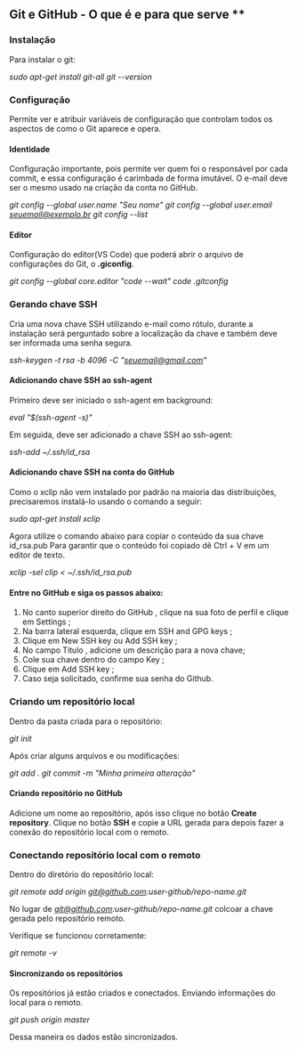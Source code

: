## Git e GitHub - O que é e para que serve **

### Instalação

Para instalar o git:

*sudo apt-get install git-all*
*git --version*

### Configuração

Permite ver e atribuir variáveis de configuração que controlam todos os aspectos de como o Git aparece e opera.

#### Identidade

Configuração importante, pois permite ver quem foi o responsável por cada commit, e essa configuração é carimbada de forma imutável.
O e-mail deve ser o mesmo usado na criação da conta no GitHub.

*git config --global user.name "Seu nome"*
*git config --global user.email seuemail@exemplo.br*
*git config --list*

#### Editor

Configuração do editor(VS Code) que poderá abrir o arquivo de configurações do Git, o **.giconfig**.

*git config --global core.editor "code --wait"*
*code .gitconfig*

### Gerando chave SSH

Cria uma nova chave SSH utilizando e-mail como rótulo, durante a instalação será perguntado sobre a localização da chave e também deve ser informada uma senha segura.

*ssh-keygen -t rsa -b 4096 -C "seuemail@gmail.com"*

#### Adicionando chave SSH ao ssh-agent
Primeiro deve ser iniciado o ssh-agent em background:

*eval "$(ssh-agent -s)"*

Em seguida, deve ser adicionado a chave SSH ao ssh-agent:

*ssh-add ~/.ssh/id_rsa*

#### Adicionando chave SSH na conta do GitHub

Como o xclip não vem instalado por padrão na maioria das distribuições, precisaremos instalá-lo usando o comando a seguir:

*sudo apt-get install xclip*

Agora utilize o comando abaixo para copiar o conteúdo da sua chave id_rsa.pub
Para garantir que o conteúdo foi copiado dê Ctrl + V em um editor de texto.

*xclip -sel clip < ~/.ssh/id_rsa.pub*

#### Entre no GitHub e siga os passos abaixo:

1. No canto superior direito do GitHub , clique na sua foto de perfil e clique em Settings ;
2. Na barra lateral esquerda, clique em SSH and GPG keys ;
3. Clique em New SSH key ou Add SSH key ;
4. No campo Título , adicione um descrição para a nova chave;
5. Cole sua chave dentro do campo Key ;
6. Clique em Add SSH key ;
7. Caso seja solicitado, confirme sua senha do Github.

### Criando um repositório local

Dentro da pasta criada para o repositório:

*git init*

Após criar alguns arquivos e ou modificações:

*git add .*
*git commit -m "Minha primeira alteração"*

#### Criando repositório no GitHub

Adicione um nome ao repositório, após isso clique no botão **Create repository**.
Clique no botão **SSH** e copie a URL gerada para depois fazer a conexão do repositório local com o remoto.

### Conectando repositório local com o remoto

Dentro do diretório do repositório local:

*git remote add origin git@github.com:user-github/repo-name.git*

No lugar de *git@github.com:user-github/repo-name.git* colcoar a chave gerada pelo repositório remoto.

Verifique se funcionou corretamente:

*git remote -v*

#### Sincronizando os repositórios

Os repositórios já estão criados e conectados. Enviando informações do local para o remoto.

*git push origin master*

Dessa maneira os dados estão sincronizados.



